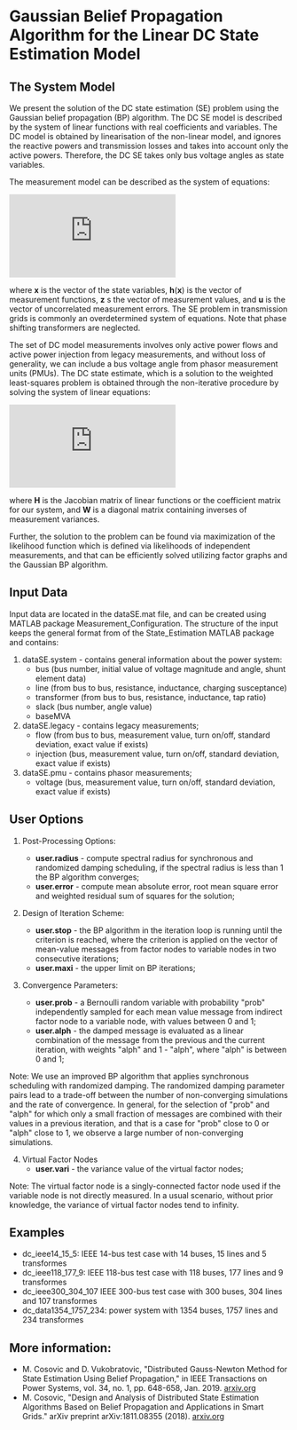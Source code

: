 # Gaussian Belief Propagation Algorithm for the Linear DC State Estimation Model 

## The System Model
We present the solution of the DC state estimation (SE) problem using the Gaussian belief propagation (BP) algorithm. The DC SE model is described by the system of linear functions with real coefficients and variables. The DC model is obtained by linearisation of the non-linear model, and ignores the reactive powers and transmission losses and takes into account only the active powers. Therefore, the DC SE takes only bus voltage angles as state variables.

The measurement model can be described as the system of equations:

![equation](https://latex.codecogs.com/gif.latex?%5Cmathbf%7Bz%7D%20%3D%20%5Cmathbf%7Bh%7D%28%5Cmathbf%7Bx%7D%29&plus;%5Cmathbf%7Bu%7D)

where **x** is the vector of the state variables, **h**(**x**) is the vector of measurement functions, **z** s the vector of measurement values, and **u** is the vector of uncorrelated measurement errors. The SE problem in transmission grids is commonly an overdetermined system of equations. Note that phase shifting transformers are neglected.

The set of DC model measurements involves only active power flows and active power injection from legacy measurements, and without loss of generality, we can include a bus voltage angle from phasor measurement units (PMUs). The DC state estimate, which is a solution to the weighted least-squares problem is obtained through the non-iterative procedure by solving the system of linear equations:

![wls](https://latex.codecogs.com/gif.latex?%28%5Cmathbf%7BH%7D%5ET%5Cmathbf%7BW%7D%5Cmathbf%7BH%7D%29%5Cmathbf%7Bx%7D%20%3D%20%5Cmathbf%7BH%7D%5ET%5Cmathbf%7BW%7D%5Cmathbf%7Bz%7D)

where **H** is the Jacobian matrix of linear functions or the coefficient matrix for our system, and **W** is a diagonal matrix containing inverses of measurement variances. 

Further, the solution to the problem can be found via maximization of the likelihood function which is defined via likelihoods of independent measurements, and that can be efficiently solved utilizing factor graphs and the Gaussian BP algorithm. 

## Input Data
Input data are located in the dataSE.mat file, and can be created using MATLAB package Measurement_Configuration. The structure of the input keeps the general format from of the State_Estimation MATLAB package and contains:
1. dataSE.system - contains general information about the power system:
   - bus (bus number, initial value of voltage magnitude and angle, shunt element data)
   - line (from bus to bus, resistance, inductance, charging susceptance)
   - transformer (from bus to bus, resistance, inductance, tap ratio)
   - slack (bus number, angle value)
   - baseMVA
2. dataSE.legacy - contains legacy measurements;
   - flow (from bus to bus, measurement value, turn on/off, standard deviation, exact value if exists)
   - injection (bus, measurement value, turn on/off, standard deviation, exact value if exists)
3. dataSE.pmu - contains phasor measurements;
   - voltage (bus, measurement value, turn on/off, standard deviation, exact value if exists)


 ## User Options
1. Post-Processing Options:
   - **user.radius** - compute spectral radius for synchronous and randomized damping scheduling, if the spectral radius is less than 1 the BP algorithm converges;
   - **user.error**  - compute mean absolute error, root mean square error and weighted residual sum of squares for the solution;

2. Design of Iteration Scheme:
   - **user.stop** - the BP algorithm in the iteration loop is running until the criterion is reached, where the criterion is applied on the vector of mean-value messages from factor nodes to variable nodes in two consecutive iterations;
   - **user.maxi** - the upper limit on BP iterations;

3. Convergence Parameters:
   - **user.prob** - a Bernoulli random variable with probability "prob" independently sampled for each mean value message from indirect factor node to a variable node, with values between 0 and 1;
   - **user.alph** - the damped message is evaluated as a linear combination of the message from the previous and the current iteration,
               with weights "alph" and 1 - "alph", where "alph" is between 0 and 1;

Note: We use an improved BP algorithm that applies synchronous scheduling with randomized damping. The randomized damping parameter pairs lead to a trade-off between the number of non-converging simulations and the rate of convergence. In general, for the selection of "prob" and "alph" for which only a small fraction of messages are combined with their values in a previous iteration, and that is a case for "prob" close to 0 or "alph" close to 1, we observe a large number of non-converging simulations.

4. Virtual Factor Nodes
   - **user.vari** - the variance value of the virtual factor nodes;

Note: The virtual factor node is a singly-connected factor node used if the variable node is not directly measured. In a usual scenario, without prior knowledge, the variance of virtual factor nodes tend to infinity. 

## Examples
 - dc_ieee14_15_5: IEEE 14-bus test case with 14 buses, 15 lines and 5 transformes
 - dc_ieee118_177_9: IEEE 118-bus test case with 118 buses, 177 lines and 9 transformes 
 - dc_ieee300_304_107 IEEE 300-bus test case with 300 buses, 304 lines and 107 transformes
 - dc_data1354_1757_234: power system with 1354 buses, 1757 lines and 234 transformes


## More information: 
- M. Cosovic and D. Vukobratovic, "Distributed Gauss-Newton Method for State Estimation Using Belief Propagation," in IEEE Transactions on  Power Systems, vol. 34, no. 1, pp. 648-658, Jan. 2019. [arxiv.org](https://arxiv.org/pdf/1702.05781.pdf)
- M. Cosovic, "Design and Analysis of Distributed State Estimation Algorithms Based on Belief Propagation and Applications in Smart Grids." arXiv preprint arXiv:1811.08355 (2018). [arxiv.org](https://arxiv.org/pdf/1811.08355.pdf)

